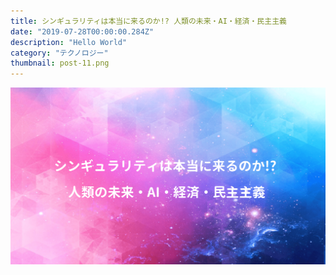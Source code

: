 ```yaml
---
title: シンギュラリティは本当に来るのか!? 人類の未来・AI・経済・民主主義
date: "2019-07-28T00:00:00.284Z"
description: "Hello World"
category: "テクノロジー"
thumbnail: post-11.png
---
```


![](./post-11.png)